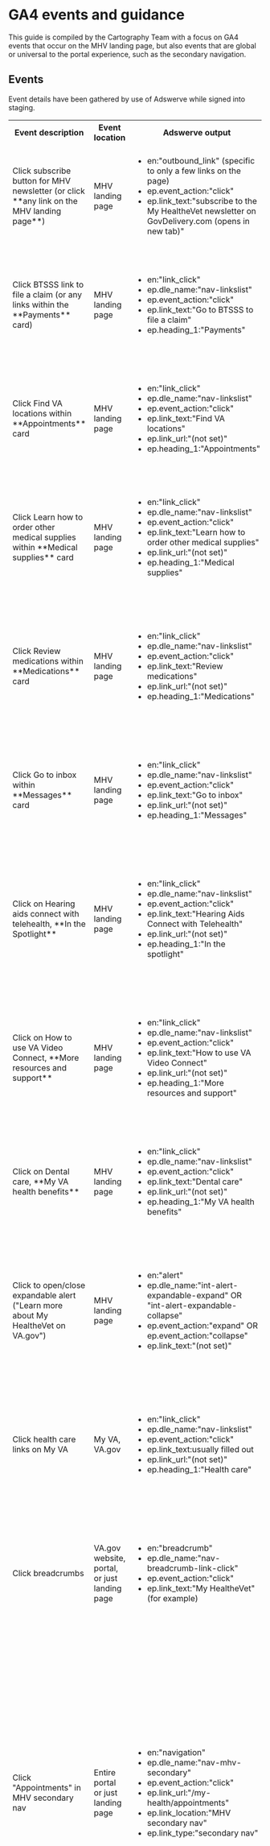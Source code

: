# GA4 events and guidance
This guide is compiled by the Cartography Team with a focus on GA4 events that occur on the MHV landing page, but also events that are global or universal to the portal experience, such as the secondary navigation.

## Events
Event details have been gathered by use of Adswerve while signed into staging. 

<table>
  <tbody>
    <tr>
      <th>Event description</th>
      <th>Event location</th>
      <th>Adswerve output</th>
      <th>How to isolate</th>
    </tr>
    <tr>
      <td>Click subscribe button for MHV newsletter (or click **any link on the MHV landing page**)</td>
      <td>MHV landing page</td>
      <td> 
        <ul> 
          <li>en:"outbound_link" (specific to only a few links on the page)</li> 
          <li>ep.event_action:"click"</li>
          <li>ep.link_text:"subscribe to the My HealtheVet newsletter on GovDelivery.com (opens in new tab)"</li>
        </ul>
        </td> 
      <td>Filter report by page_path exactly matches regex:"/my-health|/my-health/" to capture all links on the landing page and add filter link_text contains:"subscribe" (or exactly matches whatever the link text is)</td>
    </tr>
     <tr>
      <td>Click BTSSS link to file a claim (or any links within the **Payments** card)</td>
      <td>MHV landing page</td>
      <td> 
        <ul> 
          <li>en:"link_click"</li> 
          <li>ep.dle_name:"nav-linkslist"</li>
          <li>ep.event_action:"click"</li>
          <li>ep.link_text:"Go to BTSSS to file a claim"</li>
          <li>ep.heading_1:"Payments"</li>
        </ul>
        </td> 
      <td>Filter report by page_path exactly matches regex:"/my-health|/my-health/" and heading exactly matches:"Payments" to capture all links within the Payments card. Add filter link_text contains:"BTSSS" for just this one link.</td>
    </tr>
    <tr>
      <td>Click Find VA locations within **Appointments** card</td>
      <td>MHV landing page</td>
      <td> 
        <ul> 
          <li>en:"link_click"</li> 
          <li>ep.dle_name:"nav-linkslist"</li>
          <li>ep.event_action:"click"</li>
          <li>ep.link_text:"Find VA locations"</li>
          <li>ep.link_url:"(not set)"</li>
          <li>ep.heading_1:"Appointments"</li>
        </ul>
        </td> 
      <td>Filter report by page_path exactly matches regex:"/my-health|/my-health/" and heading exactly matches:"Appointments" to capture all links within the Appointments card. Add filter link_text contains:"VA locations" for just this one link.</td>
    </tr>
      <tr>
      <td>Click Learn how to order other medical supplies within **Medical supplies** card</td>
      <td>MHV landing page</td>
      <td> 
        <ul> 
          <li>en:"link_click"</li> 
          <li>ep.dle_name:"nav-linkslist"</li>
          <li>ep.event_action:"click"</li>
          <li>ep.link_text:"Learn how to order other medical supplies"</li>
          <li>ep.link_url:"(not set)"</li>
          <li>ep.heading_1:"Medical supplies"</li>
        </ul>
        </td> 
      <td>Filter report by page_path exactly matches regex:"/my-health|/my-health/" and heading exactly matches:"Medical supplies" to capture all links within the Medical supplies card. Add filter link_text contains:"Learn how to order" for just this one link.</td>
    </tr>
     <tr>
      <td>Click Review medications within **Medications** card</td>
      <td>MHV landing page</td>
      <td> 
        <ul> 
          <li>en:"link_click"</li> 
          <li>ep.dle_name:"nav-linkslist"</li>
          <li>ep.event_action:"click"</li>
          <li>ep.link_text:"Review medications"</li>
          <li>ep.link_url:"(not set)"</li>
          <li>ep.heading_1:"Medications"</li>
        </ul>
        </td> 
      <td>Filter report by page_path exactly matches regex:"/my-health|/my-health/" and heading exactly matches:"Medications" to capture all links within the Medications card. Add filter link_text exactly matches:"Review medications" for just this one link.</td>
    </tr>
     <tr>
      <td>Click Go to inbox within **Messages** card</td>
      <td>MHV landing page</td>
      <td> 
        <ul> 
          <li>en:"link_click"</li> 
          <li>ep.dle_name:"nav-linkslist"</li>
          <li>ep.event_action:"click"</li>
          <li>ep.link_text:"Go to inbox"</li>
          <li>ep.link_url:"(not set)"</li>
          <li>ep.heading_1:"Messages"</li>
        </ul>
        </td> 
      <td>Filter report by page_path exactly matches regex:"/my-health|/my-health/" and heading exactly matches:"Messages" to capture all links within the Messages card. Add filter link_text exactly matches:"Go to inbox" to isolate this one. </td>
    </tr>
      <tr>
      <td>Click on Hearing aids connect with telehealth, **In the Spotlight**</td>
      <td>MHV landing page</td>
      <td> 
        <ul> 
          <li>en:"link_click"</li> 
          <li>ep.dle_name:"nav-linkslist"</li>
          <li>ep.event_action:"click"</li>
          <li>ep.link_text:"Hearing Aids Connect with Telehealth"</li>
          <li>ep.link_url:"(not set)"</li>
          <li>ep.heading_1:"In the spotlight"</li>
        </ul>
        </td> 
      <td>Filter report by page_path exactly matches regex:"/my-health|/my-health/" and heading exactly matches:"In the spotlight" to capture all links within the In the spotlight column. Add filter link_text exactly matches:"Hearing Aids Connect with Telehealth" to isolate this one. </td>
    </tr>
     <tr>
      <td>Click on How to use VA Video Connect, **More resources and support**</td>
      <td>MHV landing page</td>
      <td> 
        <ul> 
          <li>en:"link_click"</li> 
          <li>ep.dle_name:"nav-linkslist"</li>
          <li>ep.event_action:"click"</li>
          <li>ep.link_text:"How to use VA Video Connect"</li>
          <li>ep.link_url:"(not set)"</li>
          <li>ep.heading_1:"More resources and support"</li>
        </ul>
        </td> 
      <td>Filter report by page_path exactly matches regex:"/my-health|/my-health/" and heading exactly matches:"More resources and support" to capture all links within the column. Add filter link_text exactly matches:"How to use VA Video Connect" to isolate this one. </td>
    </tr>
     <tr>
      <td>Click on Dental care, **My VA health benefits**</td>
      <td>MHV landing page</td>
      <td> 
        <ul> 
          <li>en:"link_click"</li> 
          <li>ep.dle_name:"nav-linkslist"</li>
          <li>ep.event_action:"click"</li>
          <li>ep.link_text:"Dental care"</li>
          <li>ep.link_url:"(not set)"</li>
          <li>ep.heading_1:"My VA health benefits"</li>
        </ul>
        </td> 
      <td>Filter report by page_path exactly matches regex:"/my-health|/my-health/" and heading exactly matches:"My VA health benefits" to capture all links within the column. Add filter link_text exactly matches:"Dental care" to isolate this one. </td>
    </tr>
    <tr>
     <td>Click to open/close expandable alert ("Learn more about My HealtheVet on VA.gov")</td>
     <td>MHV landing page</td>
     <td>
       <ul> 
          <li>en:"alert"</li>
          <li>ep.dle_name:"int-alert-expandable-expand" OR "int-alert-expandable-collapse"</li>
          <li>ep.event_action:"expand" OR ep.event_action:"collapse"</li>
          <li>ep.link_text:"(not set)"</li>
       </ul>
     </td>
     <td>Filter report by page_path exactly matches regex:"/my-health|/my-health/" and filter report for Datalayer_event_name contains:"int-alert-expandable" to get all clicks, both open and close. Set event_action exactly matches:"expand" or "collapse" to get just opens or closes.</td>
    <tr>
     <td>Click health care links on My VA</td>
     <td>My VA, VA.gov</td>
     <td>
       <ul> 
          <li>en:"link_click"</li>
          <li>ep.dle_name:"nav-linkslist"</li>
          <li>ep.event_action:"click"</li>
          <li>ep.link_text:usually filled out</li>
          <li>ep.link_url:"(not set)"</li>
          <li>ep.heading_1:"Health care"</li>
       </ul>
     </td>
     <td>Filter report for page_path exactly matches regex:"/my-va|/my-va/" and heading exactly matches:"Health care" to get all health care link clicks and add filter link_text exactly matches:(whatever the link text is) to isolate just one of the links.</td>
    </tr>
       <tr>
     <td>Click breadcrumbs</td>
     <td>VA.gov website, portal, or just landing page</td>
     <td>
       <ul> 
          <li>en:"breadcrumb"</li>
          <li>ep.dle_name:"nav-breadcrumb-link-click"</li>
          <li>ep.event_action:"click"</li>
          <li>ep.link_text:"My HealtheVet"(for example)</li>
       </ul>
     </td>
     <td>Filter report for event_name is exactly "breadcrumb" and filter report by page path of the page(s) you want data on. For the entire portal use page_path begins with:"/my-health." For just the landing page, use page_path exactly matches regex:"/my-health|/my-health/</td>
    </tr>
     <tr>
     <td>Click "Appointments" in MHV secondary nav</td>
     <td>Entire portal or just landing page</td>
     <td>
       <ul> 
          <li>en:"navigation"</li>
          <li>ep.dle_name:"nav-mhv-secondary"</li>
          <li>ep.event_action:"click"</li>
          <li>ep.link_url:"/my-health/appointments"
          <li>ep.link_location:"MHV secondary nav"</li>
          <li>ep.link_type:"secondary nav"</li>
       </ul>
     </td>
     <td>These secondary nav link clicks are well-made custom events that are easy to isolate. Do so by filtering a report by link_type exactly matches:"secondary nav" or link_location exactly matches: "MHV secondary nav" or datalayer_event_name exactly matches: "nav-mhv-secondary" to get all secondary nav clicks (on all 5 links). Further filter by link_text exactly matches: "appointments" or "medications" or "messages" or "My HealtheVet" or "records" to get clicks on just those links throughout the portal. Add filter for page_path exactly matches regex:"/my-health|/my-health" to get clicks specific to the landing page."</td>
     </tr>   
      <tr>
     <td>Click link in the footer</td>
     <td>All of VA.gov</td>
     <td>
       <ul> 
          <li>en:"nagivation"</li>
          <li>ep.dle_name:"nav-footer-contact" or "nav-footer-resources" or "nav-footer-programs" depending on the specific link</li>
          <li>ep.event_action:"click"</li>
          <li>ep.link_text:tends to be filled out
          <li>ep.link_location:"footer"</li>
          <li>ep.link_type:"primary navigation"</li>
       </ul>
     </td>
     <td>Filter to look at all clicks in the footer throughout VA.gov by adding link_location exactly matches:"footer." Get all clicks on one link throughout VA.gov by adding filter link_text exactly matches:(whatever the link text is). Further filter to look at clicks on one link in the footer throughout the VA.gov MHV portal by adding filter page_path begins with:"/my-health" and to get clicks on one link in the footer on the landing page, set page_path exactly matches regex:"/my-health|/my-health/</td>
     </tr>   
